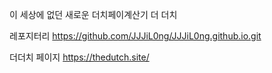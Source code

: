 이 세상에 없던 새로운 더치페이계산기 더 더치

레포지터리
https://github.com/JJJiL0ng/JJJiL0ng.github.io.git

더더치 페이지
https://thedutch.site/
